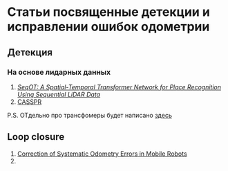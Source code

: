 # Статьи посвященные детекции и исправлении ошибок одометрии

## Детекция

### На основе лидарных данных
1. *[SeqOT: A Spatial-Temporal Transformer Network for Place Recognition Using Sequential LiDAR Data](detect_loop_closure%2FSeqOT.md)*
2. [CASSPR](detect_loop_closure%2FCASSPR.md)

P.S. ОТдельно про трансфомеры будет написано [здесь](transformers)


## Loop closure

1. [Correction of Systematic Odometry Errors in Mobile Robots](error_correction%2Fcorrection_of_systematic_odometry_errors.md)
2. 